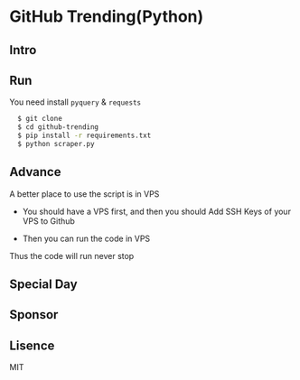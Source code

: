 # GitHub Trending(Python)


## Intro


## Run

You need install `pyquery` & `requests`

```bash
  $ git clone 
  $ cd github-trending
  $ pip install -r requirements.txt
  $ python scraper.py
```

## Advance

A better place to use the script is in VPS

* You should have a VPS first, and then you should Add SSH Keys of your VPS to Github

* Then you can run the code in VPS

Thus the code will run never stop

## Special Day



## Sponsor


## Lisence

MIT
